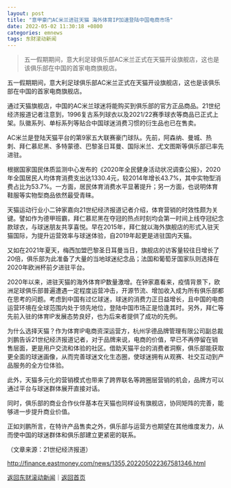 ```yaml
---
layout: post
title: "意甲豪门AC米兰进驻天猫 海外体育IP加速登陆中国电商市场"
date: 2022-05-02 11:30:18 +0800
categories: emnews
tags: 东财滚动新闻
---
```

> 五一假期期间，意大利足球俱乐部AC米兰正式在天猫开设旗舰店，这也是该俱乐部在中国的首家电商旗舰店。

<p>五一假期期间，意大利足球俱乐部AC米兰正式在天猫开设旗舰店，这也是该俱乐部在中国的首家电商旗舰店。</p><p>通过天猫旗舰店，中国的AC米兰球迷将能购买到俱乐部的官方正品商品。21世纪经济报道记者注意到，1996复古系列球衣以及2021/22赛季球衣等商品已正式上架。队徽系列、单标系列等贴合中国球迷消费习惯的衍生品也已在售卖。</p><p>AC米兰是登陆天猫平台的第9家五大联赛豪门球队。先前，阿森纳、曼城、热刺、拜仁慕尼黑、多特蒙德、巴黎圣日耳曼、国际米兰、尤文图斯等俱乐部已率先进驻。</p><p>根据国家国民体质监测中心发布的《2020年全民健身活动状况调查公报》，2020年全国居民人均体育消费支出达1330.4元，较2014年增长43.7%，其中实物型消费占比为53.7%。一方面，居民体育消费水平显著提升；另一方面，也说明体育鞋服等实物型商品依然最受青睐。</p><p>天猫运动行业小二钟家嘉向21世纪经济报道记者介绍，体育营销的时效性颇为关键。譬如作为德甲班霸，拜仁慕尼黑在夺冠的热点时刻均会第一时间上线夺冠纪念款球衣，与球迷朋友共享喜悦。早在2015年，拜仁就以海外旗舰店的形式入驻天猫国际，为提升运营效率与球迷体验，自2019年起更是进驻国内天猫。</p><p>又如在2021年夏天，梅西加盟巴黎圣日耳曼当日，旗舰店的访客量较往日增长了20倍，俱乐部为此准备了大量的当地球迷纪念品；法国和葡萄牙国家队则选择在2020年欧洲杯前夕进驻平台。</p><p>2020年以来，进驻天猫的海外体育IP数量激增。在钟家嘉看来，疫情背景下，欧洲足球俱乐部普遍遭遇一定程度运营冲击，开源节流、增加收入成为所有俱乐部都在思考的问题。考虑到中国有过亿球迷，球迷的消费力正日益增长，且中国的电商运营环境在全球范围内处于领先地位，登陆中国市场正是恰逢其时。另外，拜仁等先前入驻的体育IP发展态势良好，也为后来者提供了成功的先例。</p><p>为什么选择天猫？作为体育IP电商资深运营方，杭州孚德品牌管理有限公司副总裁刘鹏告诉21世纪经济报道记者，对于品牌来说，电商的价值，早已不再停留在销售层面，更是用户交流和体验的社区。借助天猫平台的消费者洞察，俱乐部能获取更全面的球迷画像，从而完善球迷文化生态圈，使球迷拥有从观赛、社交互动到产品服务的全方位体验。</p><p>此外，天猫多元化的营销模式也带来了跨界联名等跨圈层营销的机会，品牌方可以通过平台与球迷群体展开直接对话。</p><p>同时，俱乐部的商业合作伙伴基本在天猫也同样设有旗舰店，协同矩阵的完善，能够进一步提升商业价值。</p><p>正如刘鹏所言，在特许产品售卖之外，俱乐部与运营方也期望在其他维度发力，从而使中国的球迷群体和俱乐部建立更紧密的联系。</p><p class="em_media">（文章来源：21世纪经济报道）</p>

<http://finance.eastmoney.com/news/1355,202205022367581346.html>

[返回东财滚动新闻](//finews.withounder.com/emnews/)｜[返回首页](//finews.withounder.com/)